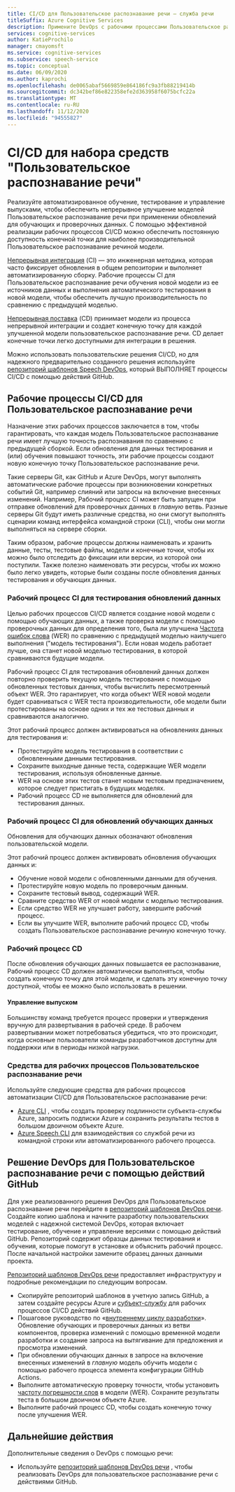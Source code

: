 ```yaml
---
title: CI/CD для Пользовательское распознавание речи — служба речи
titleSuffix: Azure Cognitive Services
description: Примените DevOps с рабочими процессами Пользовательское распознавание речи и CI/CD. Реализуйте существующее решение DevOps для собственного проекта.
services: cognitive-services
author: KatieProchilo
manager: cmayomsft
ms.service: cognitive-services
ms.subservice: speech-service
ms.topic: conceptual
ms.date: 06/09/2020
ms.author: kaprochi
ms.openlocfilehash: de0065abaf5669859e864186fc9a3fb88219414b
ms.sourcegitcommit: dc342bef86e822358efe2d363958f6075bcfc22a
ms.translationtype: MT
ms.contentlocale: ru-RU
ms.lasthandoff: 11/12/2020
ms.locfileid: "94555827"
---
```

# <a name="cicd-for-custom-speech"></a>CI/CD для набора средств "Пользовательское распознавание речи"

Реализуйте автоматизированное обучение, тестирование и управление выпусками, чтобы обеспечить непрерывное улучшение моделей Пользовательское распознавание речи при применении обновлений для обучающих и проверочных данных. С помощью эффективной реализации рабочих процессов CI/CD можно обеспечить постоянную доступность конечной точки для наиболее производительной Пользовательское распознавание речиной модели.

[Непрерывная интеграция](https://docs.microsoft.com/azure/devops/learn/what-is-continuous-integration) (CI) — это инженерная методика, которая часто фиксирует обновления в общем репозитории и выполняет автоматизированную сборку. Рабочие процессы CI для Пользовательское распознавание речи обучения новой модели из ее источников данных и выполнения автоматического тестирования в новой модели, чтобы обеспечить лучшую производительность по сравнению с предыдущей моделью.

[Непрерывная поставка](https://docs.microsoft.com/azure/devops/learn/what-is-continuous-delivery) (CD) принимает модели из процесса непрерывной интеграции и создает конечную точку для каждой улучшенной модели пользовательское распознавание речи. CD делает конечные точки легко доступными для интеграции в решения.

Можно использовать пользовательские решения CI/CD, но для надежного предварительно созданного решения используйте [репозиторий шаблонов Speech DevOps](https://github.com/Azure-Samples/Speech-Service-DevOps-Template), который ВЫПОЛНЯЕТ процессы CI/CD с помощью действий GitHub.

## <a name="cicd-workflows-for-custom-speech"></a>Рабочие процессы CI/CD для Пользовательское распознавание речи

Назначение этих рабочих процессов заключается в том, чтобы гарантировать, что каждая модель Пользовательское распознавание речи имеет лучшую точность распознавания по сравнению с предыдущей сборкой. Если обновления для данных тестирования и (или) обучения повышают точность, эти рабочие процессы создают новую конечную точку Пользовательское распознавание речи.

Такие серверы Git, как GitHub и Azure DevOps, могут выполнять автоматические рабочие процессы при возникновении конкретных событий Git, например слияний или запросы на включение внесенных изменений. Например, Рабочий процесс CI может быть запущен при отправке обновлений для проверочных данных в *главную* ветвь. Разные серверы Git будут иметь различные средства, но они смогут выполнять сценарии команд интерфейса командной строки (CLI), чтобы они могли выполняться на сервере сборки.

Таким образом, рабочие процессы должны наименовать и хранить данные, тесты, тестовые файлы, модели и конечные точки, чтобы их можно было отследить до фиксации или версии, из которой они поступили. Также полезно наименовать эти ресурсы, чтобы их можно было легко увидеть, которые были созданы после обновления данных тестирования и обучающих данных.

### <a name="ci-workflow-for-testing-data-updates"></a>Рабочий процесс CI для тестирования обновлений данных

Целью рабочих процессов CI/CD является создание новой модели с помощью обучающих данных, а также проверка модели с помощью проверочных данных для определения того, была ли улучшена [Частота ошибок слова](how-to-custom-speech-evaluate-data.md#evaluate-custom-speech-accuracy) (WER) по сравнению с предыдущей моделью наилучшего выполнения ("модель тестирования"). Если новая модель работает лучше, она станет новой моделью тестирования, в которой сравниваются будущие модели.

Рабочий процесс CI для тестирования обновлений данных должен повторно проверить текущую модель тестирования с помощью обновленных тестовых данных, чтобы вычислить пересмотренный объект WER. Это гарантирует, что когда объект WER новой модели будет сравниваться с WER теста производительности, обе модели были протестированы на основе одних и тех же тестовых данных и сравниваются аналогично.

Этот рабочий процесс должен активироваться на обновлениях данных для тестирования и:

- Протестируйте модель тестирования в соответствии с обновленными данными тестирования.
- Сохраните выходные данные теста, содержащие WER модели тестирования, используя обновленные данные.
- WER на основе этих тестов станет новым тестовым предзначением, которое следует пристигать в будущих моделях.
- Рабочий процесс CD не выполняется для обновлений для тестирования данных.

### <a name="ci-workflow-for-training-data-updates"></a>Рабочий процесс CI для обновлений обучающих данных

Обновления для обучающих данных обозначают обновления пользовательской модели.

Этот рабочий процесс должен активировать обновления обучающих данных и:

- Обучение новой модели с обновленными данными для обучения.
- Протестируйте новую модель по проверочным данным.
- Сохраните тестовый вывод, содержащий WER.
- Сравните средство WER от новой модели с моделью тестирования.
- Если средство WER не улучшает работу, завершите рабочий процесс.
- Если вы улучшите WER, выполните рабочий процесс CD, чтобы создать Пользовательское распознавание речиную конечную точку.

### <a name="cd-workflow"></a>Рабочий процесс CD

После обновления обучающих данных повышается ее распознавание, Рабочий процесс CD должен автоматически выполняться, чтобы создать конечную точку для этой модели, и сделать эту конечную точку доступной, чтобы ее можно было использовать в решении.

#### <a name="release-management"></a>Управление выпуском

Большинству команд требуется процесс проверки и утверждения вручную для развертывания в рабочей среде. В рабочем развертывании может потребоваться убедиться, что это происходит, когда основные пользователи команды разработчиков доступны для поддержки или в периоды низкой нагрузки.

### <a name="tools-for-custom-speech-workflows"></a>Средства для рабочих процессов Пользовательское распознавание речи

Используйте следующие средства для рабочих процессов автоматизации CI/CD для Пользовательское распознавание речи:

- [Azure CLI](https://docs.microsoft.com/cli/azure/?view=azure-cli-latest) , чтобы создать проверку подлинности субъекта-службы Azure, запросить подписки Azure и сохранить результаты тестов в большом двоичном объекте Azure.
- [Azure Speech CLI](spx-overview.md) для взаимодействия со службой речи из командной строки или автоматизированного рабочего процесса.

## <a name="devops-solution-for-custom-speech-using-github-actions"></a>Решение DevOps для Пользовательское распознавание речи с помощью действий GitHub

Для уже реализованного решения DevOps для Пользовательское распознавание речи перейдите в [репозиторий шаблонов DevOps речи](https://github.com/Azure-Samples/Speech-Service-DevOps-Template). Создайте копию шаблона и начните разработку пользовательских моделей с надежной системой DevOps, которая включает тестирование, обучение и управление версиями с помощью действий GitHub. Репозиторий содержит образцы данных тестирования и обучения, которые помогут в установке и объяснить рабочий процесс. После начальной настройки замените образец данных данными проекта.

[Репозиторий шаблонов DevOps речи](https://github.com/Azure-Samples/Speech-Service-DevOps-Template) предоставляет инфраструктуру и подробные рекомендации по следующим вопросам.

- Скопируйте репозиторий шаблонов в учетную запись GitHub, а затем создайте ресурсы Azure и [субъект-службу](../../active-directory/develop/app-objects-and-service-principals.md#service-principal-object) для рабочих процессов CI/CD действий GitHub.
- Пошаговое руководство по «[внутреннему циклу разработки](https://mitchdenny.com/the-inner-loop/)». Обновление обучающих и проверочных данных из ветви компонентов, проверка изменений с помощью временной модели разработки и создание запроса на вытягивание для предложения и просмотра изменений.
- При обновлении обучающих данных в запросе на включение внесенных изменений в *главную* модель обучить модели с помощью рабочего процесса элемента конфигурации GitHub Actions.
- Выполните автоматическую проверку точности, чтобы установить [частоту погрешности слов](how-to-custom-speech-evaluate-data.md#evaluate-custom-speech-accuracy) в модели (WER). Сохраните результаты теста в большом двоичном объекте Azure.
- Выполните рабочий процесс CD, чтобы создать конечную точку после улучшения WER.

## <a name="next-steps"></a>Дальнейшие действия

Дополнительные сведения о DevOps с помощью речи:

- Используйте [репозиторий шаблонов DevOps речи](https://github.com/Azure-Samples/Speech-Service-DevOps-Template) , чтобы реализовать DevOps для пользовательское распознавание речи с действиями GitHub.
